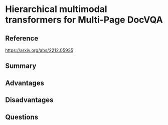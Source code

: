 # Hierarchical multimodal transformers for Multi-Page DocVQA
## Reference

https://arxiv.org/abs/2212.05935

## Summary

## Advantages

## Disadvantages

## Questions

